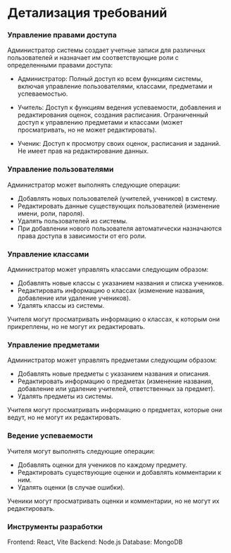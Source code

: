 # Детализация требований

### Управление правами доступа
Администратор системы создает учетные записи для различных пользователей и назначает им соответствующие роли с определенными правами доступа:

- Администратор:
Полный доступ ко всем функциям системы, включая управление пользователями, классами, предметами и успеваемостью.

- Учитель:
Доступ к функциям ведения успеваемости, добавления и редактирования оценок, создания расписания.
Ограниченный доступ к управлению предметами и классами (может просматривать, но не может редактировать).

- Ученик:
Доступ к просмотру своих оценок, расписания и заданий.
Не имеет прав на редактирование данных.

### Управление пользователями
Администратор может выполнять следующие операции:

- Добавлять новых пользователей (учителей, учеников) в систему.
- Редактировать данные существующих пользователей (изменение имени, роли, пароля).
- Удалять пользователей из системы.
- При добавлении нового пользователя автоматически назначаются права доступа в зависимости от его роли.

### Управление классами
Администратор может управлять классами следующим образом:

- Добавлять новые классы с указанием названия и списка учеников.
- Редактировать информацию о классах (изменение названия, добавление или удаление учеников).
- Удалять классы из системы.

Учителя могут просматривать информацию о классах, к которым они прикреплены, но не могут их редактировать.

### Управление предметами
Администратор может управлять предметами следующим образом:

- Добавлять новые предметы с указанием названия и описания.
- Редактировать информацию о предметах (изменение названия, добавление или удаление учителей, ответственных за предмет).
- Удалять предметы из системы.

Учителя могут просматривать информацию о предметах, которые они ведут, но не могут их редактировать.

### Ведение успеваемости
Учителя могут выполнять следующие операции:

- Добавлять оценки для учеников по каждому предмету.
- Редактировать существующие оценки и добавлять комментарии к ним.
- Удалять оценки (в случае ошибки).

Ученики могут просматривать оценки и комментарии, но не могут их редактировать.

### Инструменты разработки
Frontend: React, Vite
Backend: Node.js
Database: MongoDB
